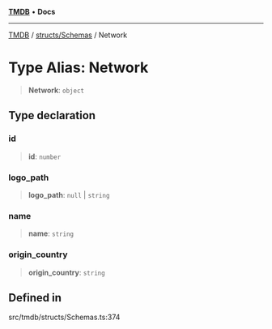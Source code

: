 [**TMDB**](../../../README.md) • **Docs**

***

[TMDB](../../../README.md) / [structs/Schemas](../README.md) / Network

# Type Alias: Network

> **Network**: `object`

## Type declaration

### id

> **id**: `number`

### logo\_path

> **logo\_path**: `null` \| `string`

### name

> **name**: `string`

### origin\_country

> **origin\_country**: `string`

## Defined in

src/tmdb/structs/Schemas.ts:374
